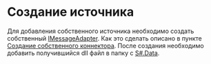 # Создание источника

Для добавления собственного источника необходимо создать собственный [IMessageAdapter](xref:StockSharp.Messages.IMessageAdapter). Как это сделать описано в пункте [Создание собственного коннектора](ConnectorCreating.md). После создания необходимо добавить получившийся dll файл в папку с [S\#.Data](Hydra.md). 
